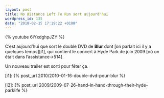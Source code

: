 ```yaml
---
layout: post
title: No Distance Left To Run sort aujourd'hui
wordpress_id: 135
date: "2010-02-15 17:19:22 +0100"
---
```


{% youtube 6iYxdghpJZY %}

C’est aujourd’hui que sort le double DVD de **Blur** dont [on parlait ici il y a
quelques temps][i1], qui contient le concert à Hyde Park de juin 2009 [où on
était dans l’assistance->514].

Un nouveau trailer est sorti pour fêter ça.

[i1]: {% post_url 2010/2010-01-16-double-dvd-pour-blur %}

[i2]: {% post_url 2009/2009-07-26-hand-in-hand-through-their-hyde-parklife %}
